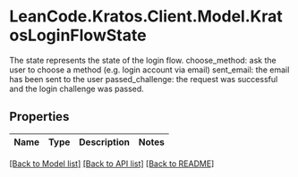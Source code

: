# LeanCode.Kratos.Client.Model.KratosLoginFlowState
The state represents the state of the login flow.  choose_method: ask the user to choose a method (e.g. login account via email) sent_email: the email has been sent to the user passed_challenge: the request was successful and the login challenge was passed.

## Properties

Name | Type | Description | Notes
------------ | ------------- | ------------- | -------------

[[Back to Model list]](../../README.md#documentation-for-models) [[Back to API list]](../../README.md#documentation-for-api-endpoints) [[Back to README]](../../README.md)

